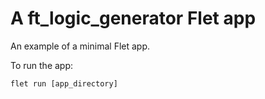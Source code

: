 # A ft_logic_generator Flet app

An example of a minimal Flet app.

To run the app:

```
flet run [app_directory]
```